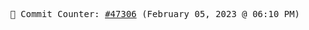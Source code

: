 <p align="center">
    <samp>
        📮 Commit Counter: <a href="https://github.com/Javascript-void0/Javascript-void0/commits/main">#47306</a> (February 05, 2023 @ 06:10 PM)
    </samp>
</p>